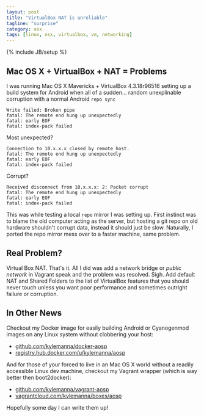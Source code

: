 ```yaml
---
layout: post
title: "VirtualBox NAT is unreliable"
tagline: "surprise"
category: osx
tags: [linux, osx, virtualbox, vm, networking]
---
```

{% include JB/setup %}

## Mac OS X + VirtualBox + NAT = Problems

I was running Mac OS X Mavericks + VirtualBox 4.3.18r96516 setting up a build system for Android when all of a sudden... random unexplinable corruption with a normal Android `repo sync`

    Write failed: Broken pipe
    fatal: The remote end hung up unexpectedly
    fatal: early EOF
	fatal: index-pack failed

Most unexpected?

    Connection to 10.x.x.x closed by remote host.
    fatal: The remote end hung up unexpectedly
    fatal: early EOF
	fatal: index-pack failed

Corrupt?

    Received disconnect from 10.x.x.x: 2: Packet corrupt
    fatal: The remote end hung up unexpectedly
    fatal: early EOF
	fatal: index-pack failed

This was while testing a local `repo` mirror I was setting up.  First instinct was to blame the old computer acting as the server, but hosting a git repo on old hardware shouldn't corrupt data, instead it should just be slow. Naturally, I ported the repo mirror mess over to a faster machine, same problem.

## Real Problem?

Virtual Box NAT.  That's it.  All I did was add a network bridge or *public network* in Vagrant speak and the problem was resolved.  Sigh.  Add default NAT and Shared Folders to the list of VirtualBox features that you should never touch unless you want poor performance and sometimes outright failure or corruption.

## In Other News

Checkout my Docker image for easily building Android or Cyanogenmod images on any Linux system without clobbering your host:

* [github.com/kylemanna/docker-aosp](https://github.com/kylemanna/docker-aosp)
* [registry.hub.docker.com/u/kylemanna/aosp](https://registry.hub.docker.com/u/kylemanna/aosp)

And for those of your forced to live in an Mac OS X world without a readily accessible Linux dev machine, checkout my Vagrant wrapper (which is way better then boot2docker):

* [github.com/kylemanna/vagrant-aosp](https://github.com/kylemanna/vagrant-aosp)
* [vagrantcloud.com/kylemanna/boxes/aosp](https://vagrantcloud.com/kylemanna/boxes/aosp)

Hopefully some day I can write them up!
